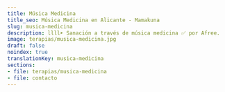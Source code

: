 ```yaml
---
title: Música Medicina
title_seo: Música Medicina en Alicante - Mamakuna
slug: musica-medicina
description: llll➤ Sanación a través de música medicina ✅ por Afree.
image: terapias/musica-medicina.jpg
draft: false
noindex: true
translationKey: musica-medicina
sections:
- file: terapias/musica-medicina
- file: contacto
---
```

